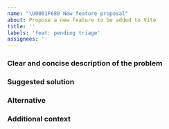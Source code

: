 ```yaml
---
name: "\U0001F680 New feature proposal"
about: Propose a new feature to be added to Vite
title: ''
labels: 'feat: pending triage'
assignees: ''
---
```


### Clear and concise description of the problem

<!-- As a developer using Vite I want [goal / wish] so that [benefit]. -->

<!-- If you intend to submit a PR for this issue, tell us in the description. Thanks! -->

### Suggested solution

<!-- In module [xy] we could provide following implementation... -->

### Alternative

<!-- Clear and concise description of any alternative solutions or features you've considered. -->

### Additional context

<!-- Any other context or screenshots about the feature request here. -->
